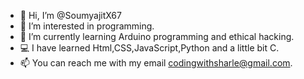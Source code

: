 - 👋 Hi, I’m @SoumyajitX67
- 👀 I’m interested in programming.
- 🌱 I’m currently learning Arduino programming and ethical hacking.
- 💻 I have learned Html,CSS,JavaScript,Python and a little bit C.
- 📫 You can reach me with my email codingwithsharle@gmail.com.

<!---
SoumyajitX67/SoumyajitX67 is a ✨ special ✨ repository because its `README.md` (this file) appears on your GitHub profile.
You can click the Preview link to take a look at your changes.
--->
